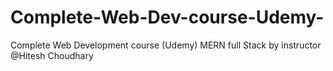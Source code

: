# Complete-Web-Dev-course-Udemy-
Complete Web Development course (Udemy) MERN full Stack by instructor @Hitesh Choudhary
